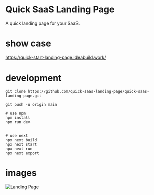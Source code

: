 # Quick SaaS Landing Page
A quick landing page for your SaaS.


# show case 

https://quick-start-landing-page.ideabuild.work/


# development

```
git clone https://github.com/quick-saas-landing-page/quick-saas-landing-page.git

git push -u origin main

# use npm
npm install
npm run dev


# use next
npx next build
npx next start
npx next run
npx next export

```


# images
![Landing Page](https://github.com/quick-saas-landing-page/quick-saas-landing-page/blob/main/public/landing-page.png?raw=true)


